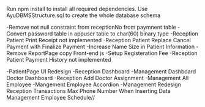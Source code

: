 Run npm install to install all required dependencies.
Use AyuDBMSStructure.sql to create the whole database schema

-Remove not null constraint from receptionNo from paymnent table
-Convert password table in appuser table to char(60) binary type
-Reception Patient Print Receipt not implemented
-Reception Patient Replace Cancel Payment with Finalize Payment
-Increase Name Size in Patient Information
-Remove ReportPage copy Front-end js 
-Setup Registeration Fee
-Reception Patient Payment History not implemented

-PatientPage UI Redesign
-Reception Dashboard
-Management Dashboard
Doctor Dashboard
-Reception Add Doctor Assignment
-Management All Employee
-Mangement Employee Accordion
-Management Redesign Reception Transactions
Max Phone Number When Inserting Data
Management Employee Schedule//